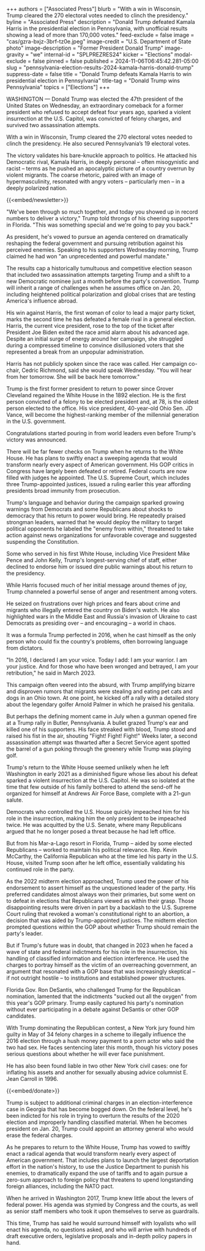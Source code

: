 +++
authors = ["Associated Press"]
blurb = "With a win in Wisconsin, Trump cleared the 270 electoral votes needed to clinch the presidency."
byline = "Associated Press"
description = "Donald Trump defeated Kamala Harris in the presidential election in Pennsylvania, with unofficial results showing a lead of more than 170,000 votes."
feed-exclude = false
image = "cas/gzra-bxjz-3brf-tz0e.jpeg"
image-credit = "U.S. Department of State photo"
image-description = "Former President Donald Trump"
image-gravity = "we"
internal-id = "SPLPREZRES24"
kicker = "Elections"
modal-exclude = false
pinned = false
published = 2024-11-06T06:45:42.281-05:00
slug = "pennsylvania-election-results-2024-kamala-harris-donald-trump"
suppress-date = false
title = "Donald Trump defeats Kamala Harris to win presidential election in Pennsylvania"
title-tag = "Donald Trump wins Pennsylvania"
topics = ["Elections"]
+++

WASHINGTON — Donald Trump was elected the 47th president of the United States on Wednesday, an extraordinary comeback for a former president who refused to accept defeat four years ago, sparked a violent insurrection at the U.S. Capitol, was convicted of felony charges, and survived two assassination attempts.

With a win in Wisconsin, Trump cleared the 270 electoral votes needed to clinch the presidency. He also secured Pennsylvania’s 19 electoral votes.

The victory validates his bare-knuckle approach to politics. He attacked his Democratic rival, Kamala Harris, in deeply personal – often misogynistic and racist – terms as he pushed an apocalyptic picture of a country overrun by violent migrants. The coarse rhetoric, paired with an image of hypermasculinity, resonated with angry voters – particularly men – in a deeply polarized nation.

{{<embed/newsletter>}}

&#34;We&#39;ve been through so much together, and today you showed up in record numbers to deliver a victory,&#34; Trump told throngs of his cheering supporters in Florida. &#34;This was something special and we&#39;re going to pay you back.&#34;

As president, he&#39;s vowed to pursue an agenda centered on dramatically reshaping the federal government and pursuing retribution against his perceived enemies. Speaking to his supporters Wednesday morning, Trump claimed he had won &#34;an unprecedented and powerful mandate.&#34;

The results cap a historically tumultuous and competitive election season that included two assassination attempts targeting Trump and a shift to a new Democratic nominee just a month before the party&#39;s convention. Trump will inherit a range of challenges when he assumes office on Jan. 20, including heightened political polarization and global crises that are testing America&#39;s influence abroad.

His win against Harris, the first woman of color to lead a major party ticket, marks the second time he has defeated a female rival in a general election. Harris, the current vice president, rose to the top of the ticket after President Joe Biden exited the race amid alarm about his advanced age. Despite an initial surge of energy around her campaign, she struggled during a compressed timeline to convince disillusioned voters that she represented a break from an unpopular administration.

Harris has not publicly spoken since the race was called. Her campaign co-chair, Cedric Richmond, said she would speak Wednesday. &#34;You will hear from her tomorrow. She will be back here tomorrow.&#34;

Trump is the first former president to return to power since Grover Cleveland regained the White House in the 1892 election. He is the first person convicted of a felony to be elected president and, at 78, is the oldest person elected to the office. His vice president, 40-year-old Ohio Sen. JD Vance, will become the highest-ranking member of the millennial generation in the U.S. government.

Congratulations started pouring in from world leaders even before Trump&#39;s victory was announced.

There will be far fewer checks on Trump when he returns to the White House. He has plans to swiftly enact a sweeping agenda that would transform nearly every aspect of American government. His GOP critics in Congress have largely been defeated or retired. Federal courts are now filled with judges he appointed. The U.S. Supreme Court, which includes three Trump-appointed justices, issued a ruling earlier this year affording presidents broad immunity from prosecution.

Trump&#39;s language and behavior during the campaign sparked growing warnings from Democrats and some Republicans about shocks to democracy that his return to power would bring. He repeatedly praised strongman leaders, warned that he would deploy the military to target political opponents he labeled the &#34;enemy from within,&#34; threatened to take action against news organizations for unfavorable coverage and suggested suspending the Constitution.

Some who served in his first White House, including Vice President Mike Pence and John Kelly, Trump&#39;s longest-serving chief of staff, either declined to endorse him or issued dire public warnings about his return to the presidency.

While Harris focused much of her initial message around themes of joy, Trump channeled a powerful sense of anger and resentment among voters.

He seized on frustrations over high prices and fears about crime and migrants who illegally entered the country on Biden&#39;s watch. He also highlighted wars in the Middle East and Russia&#39;s invasion of Ukraine to cast Democrats as presiding over – and encouraging – a world in chaos.

It was a formula Trump perfected in 2016, when he cast himself as the only person who could fix the country&#39;s problems, often borrowing language from dictators.

&#34;In 2016, I declared I am your voice. Today I add: I am your warrior. I am your justice. And for those who have been wronged and betrayed, I am your retribution,&#34; he said in March 2023.

This campaign often veered into the absurd, with Trump amplifying bizarre and disproven rumors that migrants were stealing and eating pet cats and dogs in an Ohio town. At one point, he kicked off a rally with a detailed story about the legendary golfer Arnold Palmer in which he praised his genitalia.

But perhaps the defining moment came in July when a gunman opened fire at a Trump rally in Butler, Pennsylvania. A bullet grazed Trump&#39;s ear and killed one of his supporters. His face streaked with blood, Trump stood and raised his fist in the air, shouting &#34;Fight! Fight! Fight!&#34; Weeks later, a second assassination attempt was thwarted after a Secret Service agent spotted the barrel of a gun poking through the greenery while Trump was playing golf.

Trump&#39;s return to the White House seemed unlikely when he left Washington in early 2021 as a diminished figure whose lies about his defeat sparked a violent insurrection at the U.S. Capitol. He was so isolated at the time that few outside of his family bothered to attend the send-off he organized for himself at Andrews Air Force Base, complete with a 21-gun salute.

Democrats who controlled the U.S. House quickly impeached him for his role in the insurrection, making him the only president to be impeached twice. He was acquitted by the U.S. Senate, where many Republicans argued that he no longer posed a threat because he had left office.

But from his Mar-a-Lago resort in Florida, Trump – aided by some elected Republicans – worked to maintain his political relevance. Rep. Kevin McCarthy, the California Republican who at the time led his party in the U.S. House, visited Trump soon after he left office, essentially validating his continued role in the party.

As the 2022 midterm election approached, Trump used the power of his endorsement to assert himself as the unquestioned leader of the party. His preferred candidates almost always won their primaries, but some went on to defeat in elections that Republicans viewed as within their grasp. Those disappointing results were driven in part by a backlash to the U.S. Supreme Court ruling that revoked a woman&#39;s constitutional right to an abortion, a decision that was aided by Trump-appointed justices. The midterm election prompted questions within the GOP about whether Trump should remain the party&#39;s leader.

But if Trump&#39;s future was in doubt, that changed in 2023 when he faced a wave of state and federal indictments for his role in the insurrection, his handling of classified information and election interference. He used the charges to portray himself as the victim of an overreaching government, an argument that resonated with a GOP base that was increasingly skeptical – if not outright hostile – to institutions and established power structures.

Florida Gov. Ron DeSantis, who challenged Trump for the Republican nomination, lamented that the indictments &#34;sucked out all the oxygen&#34; from this year&#39;s GOP primary. Trump easily captured his party&#39;s nomination without ever participating in a debate against DeSantis or other GOP candidates.

With Trump dominating the Republican contest, a New York jury found him guilty in May of 34 felony charges in a scheme to illegally influence the 2016 election through a hush money payment to a porn actor who said the two had sex. He faces sentencing later this month, though his victory poses serious questions about whether he will ever face punishment.

He has also been found liable in two other New York civil cases: one for inflating his assets and another for sexually abusing advice columnist E. Jean Carroll in 1996.

{{<embed/donate>}}

Trump is subject to additional criminal charges in an election-interference case in Georgia that has become bogged down. On the federal level, he&#39;s been indicted for his role in trying to overturn the results of the 2020 election and improperly handling classified material. When he becomes president on Jan. 20, Trump could appoint an attorney general who would erase the federal charges.

As he prepares to return to the White House, Trump has vowed to swiftly enact a radical agenda that would transform nearly every aspect of American government. That includes plans to launch the largest deportation effort in the nation&#39;s history, to use the Justice Department to punish his enemies, to dramatically expand the use of tariffs and to again pursue a zero-sum approach to foreign policy that threatens to upend longstanding foreign alliances, including the NATO pact.

When he arrived in Washington 2017, Trump knew little about the levers of federal power. His agenda was stymied by Congress and the courts, as well as senior staff members who took it upon themselves to serve as guardrails.

This time, Trump has said he would surround himself with loyalists who will enact his agenda, no questions asked, and who will arrive with hundreds of draft executive orders, legislative proposals and in-depth policy papers in hand.


